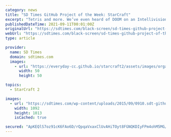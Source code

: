 ```yaml
---
category: news
title: "SD Times GitHub Project of the Week: StarCraft"
excerpt: "Tetris and more. We’ve even heard of DOOM on an Intellivision. Now there’s another big step in porting games: StarCraft for HTML5. Created by Ryuta, StarCraft is exactly what it looks like ..."
publishedDateTime: 2021-09-11T00:01:00Z
originalUrl: "https://sdtimes.com/black-screen/sd-times-github-project-of-the-week-starcraft/"
webUrl: "https://sdtimes.com/black-screen/sd-times-github-project-of-the-week-starcraft/"
type: article

provider:
  name: SD Times
  domain: sdtimes.com
  images:
    - url: "https://everyday-cc.github.io/starcraft2/assets/images/organizations/sdtimes.com-50x50.jpg"
      width: 50
      height: 50

topics:
  - StarCraft 2

images:
  - url: "https://sdtimes.com/wp-content/uploads/2015/09/0910.sdt-github.jpg"
    width: 1092
    height: 1013
    isCached: true

secured: "ApKEQlS7oz91cK6FAo6D/rQpqaVxaxClUvAHiTOyt8FGNQKDIyFPm4ohM5MG/7iyem14N7t9E+CFqiWo5uAjUlF/TyGlQf+2ASUO5s75wj5qVGUTwGQDeFnV5nilVIUQDzRoLBpLgjZMs98JuLEHAg9Ux7ANLiwM4/ojVmn62rgKd9VTRcrCcgjQmC9r/dmhSayuYFPC0/pDxp8Dxgp2ROOddk3dCtMcSxVHlZuh44I4k0pW2xo+a6MWz8TTsdfw9RW0fb/jMVeV7ttmx6AWMJrjQ0Et3iGK2ELickfDPNXcPwzdkkW1fM4WFJ5l5XMSMKWDKxLJxGPOMgdhhg+m42Mn9yRIr3HleiaG8JVHoKs=;XGMJYfGBCFhclyJNOR7uLw=="
---
```


